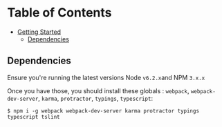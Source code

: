 # Table of Contents
* [Getting Started](#getting-started)
    * [Dependencies](#dependencies)

## Dependencies
Ensure you're running the latest versions Node `v6.2.x`and NPM `3.x.x`

Once you have those, you should install these globals : `webpack`, `webpack-dev-server`, `karma`, `protractor`, `typings`, `typescript`:

```
$ npm i -g webpack webpack-dev-server karma protractor typings typescript tslint
```
    